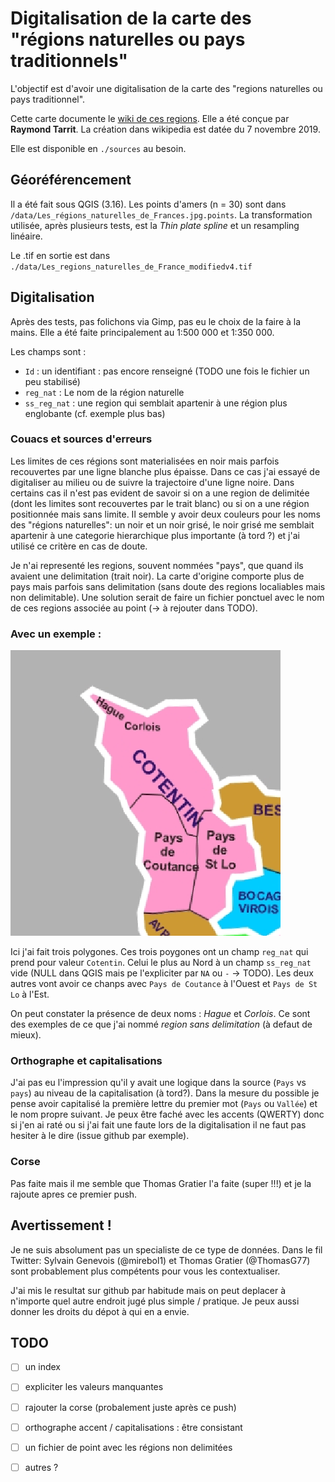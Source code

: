 # Digitalisation de la carte des "régions naturelles ou pays traditionnels"

L'objectif est d'avoir une digitalisation de la carte des "regions naturelles ou pays traditionnel". 

Cette carte documente le [wiki de ces regions](https://fr.wikipedia.org/wiki/Liste_des_r%C3%A9gions_naturelles_de_France). Elle a été conçue par **Raymond Tarrit**. La création dans wikipedia est datée du 7 novembre 2019.

Elle est disponible en `./sources` au besoin.

## Géoréférencement 

Il a été fait sous QGIS (3.16). Les points d'amers (n = 30) sont dans `/data/Les_régions_naturelles_de_Frances.jpg.points`. La transformation utilisée, après plusieurs tests, est la *Thin plate spline* et un resampling linéaire. 

Le .tif en sortie est dans `./data/Les_regions_naturelles_de_France_modifiedv4.tif`

## Digitalisation 

Après des tests, pas folichons via Gimp, pas eu le choix de la faire à la mains. Elle a été faite principalement au 1:500 000 et 1:350 000. 

Les champs sont : 

* `Id` : un identifiant : pas encore renseigné (TODO une fois le fichier un peu stabilisé)
* `reg_nat` : Le nom de la région naturelle
* `ss_reg_nat` : une region qui semblait apartenir à une région plus englobante (cf. exemple plus bas)


### Couacs et sources d'erreurs 

Les limites de ces régions sont materialisées en noir mais parfois recouvertes par une ligne blanche plus épaisse. Dans ce cas j'ai essayé de digitaliser au milieu ou de suivre la trajectoire d'une ligne noire. Dans certains cas il n'est pas evident de savoir si on a une region de delimitée (dont les limites sont recouvertes par le trait blanc) ou si on a une région positionnée mais sans limite. Il semble y avoir deux couleurs pour les noms des "régions naturelles": un noir et un noir grisé, le noir grisé me semblait apartenir à une categorie hierarchique plus importante (à tord ?) et j'ai utilisé ce critère en cas de doute. 

Je n'ai representé les regions, souvent nommées "pays", que quand ils avaient une delimitation (trait noir). La carte d'origine comporte plus de pays mais parfois sans delimitation (sans doute des regions localiables mais non delimitable). Une solution serait de faire un fichier ponctuel avec le nom de ces regions associée au point (-> à rejouter dans TODO). 

### Avec un exemple :

![Exemple avec le "Cotentin"](img/exemple_cotentim.png)

Ici j'ai fait trois polygones. Ces trois poygones ont un champ `reg_nat` qui prend pour valeur `Cotentin`. Celui le plus au Nord à un champ `ss_reg_nat` vide (NULL dans QGIS mais pe l'expliciter par `NA` ou `-` -> TODO). Les deux autres vont avoir ce chanps avec `Pays de Coutance` à l'Ouest et  `Pays de St Lo` à l'Est.

On peut constater la présence de deux noms : *Hague* et *Corlois*. Ce sont des exemples de ce que j'ai nommé *region sans delimitation* (à defaut de mieux).

### Orthographe et capitalisations

J'ai pas eu l'impression qu'il y avait une logique dans la source (`Pays` vs `pays`) au niveau de la capitalisation (à tord?). Dans la mesure du possible je pense avoir capitalisé la première lettre du premier mot (`Pays` ou `Vallée`) et le nom propre suivant. Je peux être faché avec les accents (QWERTY) donc si j'en ai raté ou si j'ai fait une faute lors de la digitalisation il ne faut pas hesiter à le dire (issue github par exemple).

### Corse 

Pas faite mais il me semble que Thomas Gratier l'a faite (super !!!) et je la rajoute apres ce premier push.

## Avertissement !

Je ne suis absolument pas un specialiste de ce type de données. Dans le fil Twitter: Sylvain Genevois (@mirebol1) et Thomas Gratier (@ThomasG77) sont probablement plus compétents pour vous les contextualiser.

J'ai mis le resultat sur github par habitude mais on peut deplacer à n'importe quel autre endroit jugé plus simple / pratique. Je peux aussi donner les droits du dépot à qui en a envie. 

## TODO 

* [ ] un index 
* [ ] expliciter les valeurs manquantes
* [ ] rajouter la corse (probalement juste après ce push)
* [ ] orthographe accent / capitalisations : être consistant
* [ ] un fichier de point avec les régions non delimitées
* [ ] autres ?











